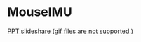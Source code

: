# MouseIMU

[PPT slideshare (gif files are not supported.)](https://www.slideshare.net/HyunPark45/ss-250073143)
